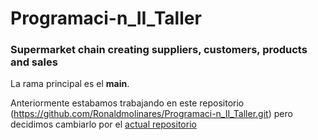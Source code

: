 # Programaci-n_II_Taller

### Supermarket chain creating suppliers, customers, products and sales

La rama principal es el <strong>main</strong>.

Anteriormente estabamos trabajando en este repositorio (https://github.com/Ronaldmolinares/Programaci-n_II_Taller.git) pero decidimos cambiarlo por el <a href="https://github.com/Ronaldmolinares/Programaci-n_Supermarket.git">actual repositorio</a>


